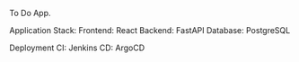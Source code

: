 To Do App.

Application Stack:
Frontend: React
Backend: FastAPI
Database: PostgreSQL

Deployment
CI: Jenkins
CD: ArgoCD

